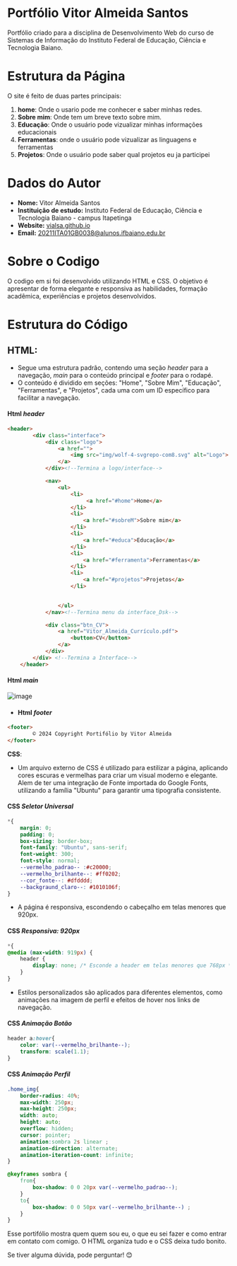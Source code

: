 # Portfólio Vitor Almeida Santos 

Portfólio criado para a disciplina de Desenvolvimento Web do curso de Sistemas de Informação do Instituto Federal de Educação, Ciência e Tecnologia Baiano.

# **Estrutura da Página**

O site é feito de duas partes principais:
1. **home**: Onde o usario pode me conhecer e saber minhas redes.
2. **Sobre mim**: Onde tem um breve texto sobre mim.
3. **Educação**: Onde o usuário pode vizualizar minhas informações educacionais
4. **Ferramentas**: onde o usuário pode vizualizar as linguagens e ferramentas
5. **Projetos**: Onde o usuário pode saber qual projetos eu ja participei 

# Dados do Autor
- **Nome:** Vitor Almeida Santos
- **Instituição de estudo:** Instituto Federal de Educação, Ciência e Tecnologia Baiano - campus Itapetinga
- **Website:** [vialsa.github.io](https://vialsa.github.io/)
- **Email:** [20211ITA01GB0038@alunos.ifbaiano.edu.br](20211ITA01GB0038@alunos.ifbaiano.edu.br)

# Sobre o Codigo
O codigo em si foi desenvolvido utilizando HTML e CSS. O objetivo é apresentar de forma elegante e responsiva as habilidades, formação acadêmica, experiências e projetos desenvolvidos.

# Estrutura do Código
## **HTML**: 
- Segue uma estrutura padrão, contendo uma seção *header* para a navegação, *main* para o conteúdo principal e *footer* para o rodapé.
- O conteúdo é dividido em seções: "Home", "Sobre Mim", "Educação", "Ferramentas", e "Projetos", cada uma com um ID específico para facilitar a navegação.

#### Html *header*
```html
<header>
        <div class="interface">
            <div class="logo">
                <a href="">
                    <img src="img/wolf-4-svgrepo-com8.svg" alt="Logo">   
                </a>
            </div><!--Termina a logo/interface-->

            <nav>
                <ul>
                    <li>
                         <a href="#home">Home</a>
                    </li>
                    <li>
                        <a href="#sobreM">Sobre mim</a>
                    </li>
                    <li>
                        <a href="#educa">Educação</a>
                    </li>
                    <li>
                        <a href="#ferramenta">Ferramentas</a>
                    </li>
                    <li>
                        <a href="#projetos">Projetos</a>
                    </li>
                    

                </ul>
            </nav><!--Termina menu da interface_Dsk-->

            <div class="btn_CV">
                <a href="Vitor_Almeida_Currículo.pdf">
                    <button>CV</button>
                </a>
            </div>
        </div> <!--Termina a Interface-->
    </header>
```
#### Html *main*
![image](https://github.com/user-attachments/assets/90b83439-6a44-44d2-9788-ec40c287cc75)

- #### Html *footer*
```html
<footer>
        © 2024 Copyright Portifólio by Vitor Almeida
</footer>
```

**CSS**: 
- Um arquivo externo de CSS é utilizado para estilizar a página, aplicando cores escuras e vermelhas para criar um visual moderno e elegante. Alem de ter uma integração de Fonte importada do Google Fonts, utilizando a família "Ubuntu" para garantir uma tipografia consistente.

#### CSS *Seletor Universal*
```css
*{
    margin: 0;
    padding: 0;
    box-sizing: border-box;  
    font-family: "Ubuntu", sans-serif;
    font-weight: 300;
    font-style: normal;
    --vermelho_padrao-- :#c20000;
    --vermelho_brilhante--: #ff0202;
    --cor_fonte--: #dfdddd;
    --backgraund_claro--: #1010106f;
}
```
  
- A página é responsiva, escondendo o cabeçalho em telas menores que 920px.

#### CSS *Responsiva: 920px*
```css
*{
@media (max-width: 919px) {
    header {
        display: none; /* Esconde a header em telas menores que 768px */
    }
}
```
  
- Estilos personalizados são aplicados para diferentes elementos, como animações na imagem de perfil e efeitos de hover nos links de navegação.

#### CSS *Animação Botão*
```css
header a:hover{
    color: var(--vermelho_brilhante--);
    transform: scale(1.1);
}
```

#### CSS *Animação Perfil*
```css
.home_img{  
    border-radius: 40%;
    max-width: 250px;
    max-height: 250px;
    width: auto;
    height: auto;
    overflow: hidden;
    cursor: pointer;
    animation:sombra 2s linear ;
    animation-direction: alternate;
    animation-iteration-count: infinite;
}

@keyframes sombra {
    from{
        box-shadow: 0 0 20px var(--vermelho_padrao--);
    }
    to{
        box-shadow: 0 0 50px var(--vermelho_brilhante--) ;
    }
}
```

Esse portifólio mostra quem quem sou eu, o que eu sei fazer e como entrar em contato com comigo. O HTML organiza tudo e o CSS deixa tudo bonito.

Se tiver alguma dúvida, pode perguntar! 😊
```
